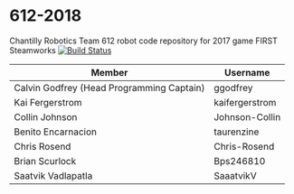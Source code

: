 # 612-2018
Chantilly Robotics Team 612 robot code repository for 2017 game FIRST Steamworks [![Build Status](https://travis-ci.org/Team612/612-2017.svg?branch=master)](https://travis-ci.org/Team612/612-2017)

|Member                                   |Username         |
|-----------------------------------------|-----------------|
|Calvin Godfrey (Head Programming Captain)            |ggodfrey         |
|Kai Fergerstrom            |kaifergerstrom         |
|Collin Johnson                           |Johnson-Collin|
|Benito Encarnacion                       |taurenzine       |
|Chris Rosend                             |Chris-Rosend|
|Brian Scurlock                           |Bps246810        |
|Saatvik Vadlapatla                       |SaaatvikV        |